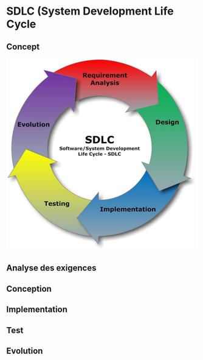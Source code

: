 # SDLC (System Development Life Cycle

## Concept

![alt tag](https://github.com/CollegeBoreal/INF1042-16E/blob/master/B.SDLC/SDLC.jpg)

## Analyse des exigences

## Conception

## Implementation

## Test

## Evolution
